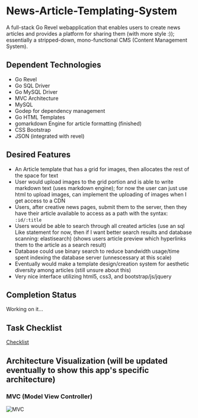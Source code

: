 # News-Article-Templating-System 

A full-stack Go Revel webapplication that enables users to create news articles and provides a platform for sharing them (with more style :)); essentially a stripped-down, mono-functional CMS (Content Management System).

## Dependent Technologies

- Go Revel 
- Go SQL Driver
- Go MySQL Driver
- MVC Architecture
- MySQL
- Godep for dependency management
- Go HTML Templates 
- gomarkdown Engine for article formatting (finished)
- CSS Bootstrap
- JSON (integrated with revel)

## Desired Features

- An Article template that has a grid for images, then allocates the rest of the space for text
- User would upload images to the grid portion and is able to write markdown text (uses markdown engine); for now the user can just use html to upload images, can implement the uploading of images when I get access to a CDN
- Users, after creative news pages, submit them to the server, then they have their article available to access as a path with the syntax: `:id/:title`
- Users would be able to search through all created articles (use an sql Like statement for now, then if I want better search results and database scanning: elastisearch) (shows users article preview which hyperlinks them to the article as a search result)
- Database could use binary search to reduce bandwidth usage/time spent indexing the database server (unnescessary at this scale)
- Eventually would make a template design/creation system for aesthetic diversity among articles (still unsure about this)
- Very nice interface utilizing html5, css3, and bootstrap/js/jquery

## Completion Status

Working on it...

## Task Checklist

[Checklist](checklist.md)

## Architecture Visualization (will be updated eventually to show this app's specific architecture)

### MVC (Model View Controller)

![MVC](https://upload.wikimedia.org/wikipedia/commons/thumb/a/a0/MVC-Process.svg/500px-MVC-Process.svg.png)
